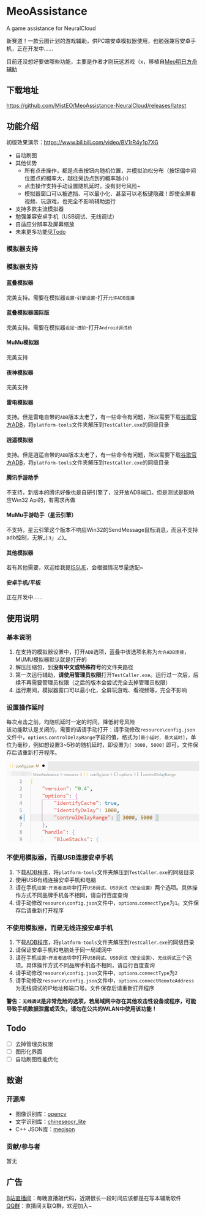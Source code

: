 # MeoAssistance

A game assistance for NeuralCloud

新赛道！一款云图计划的游戏辅助，供PC端安卓模拟器使用，也勉强兼容安卓手机，正在开发中……

目前还没想好要做哪些功能，主要是作者才刚玩这游戏（x，移植自[Meo明日方舟辅助](https://github.com/MistEO/MeoAssistance-Arknights)

## 下载地址

<https://github.com/MistEO/MeoAssistance-NeuralCloud/releases/latest>

## 功能介绍

初版效果演示：<https://www.bilibili.com/video/BV1rR4y1p7XG>

- 自动刷图
- 其他优势
    - 所有点击操作，都是点击按钮内随机位置，并模拟泊松分布（按钮偏中间位置点的概率大，越往旁边点到的概率越小）
    - 点击操作支持手动设置随机延时，没有封号风险~
    - 模拟器窗口可以被遮挡、可以最小化、甚至可以老板键隐藏！即使全屏看视频、玩游戏，也完全不影响辅助运行
- 支持多款主流模拟器
- 勉强兼容安卓手机（USB调试、无线调试）
- 自适应分辨率及屏幕缩放
- 未来更多功能见[Todo](#Todo)

### 模拟器支持

### 模拟器支持

#### 蓝叠模拟器

完美支持。需要在模拟器`设置`-`引擎设置`-打开`允许ADB连接`

#### 蓝叠模拟器国际版

完美支持。需要在模拟器`设定`-`进阶`-打开`Android调试桥`

#### MuMu模拟器

完美支持

#### 夜神模拟器

完美支持

#### 雷电模拟器

支持。但是雷电自带的`ADB`版本太老了，有一些命令有问题，所以需要下载[谷歌官方ADB](https://dl.google.com/android/repository/platform-tools-latest-windows.zip)，将`platform-tools`文件夹解压到`TestCaller.exe`的同级目录

#### 逍遥模拟器

支持。但是逍遥自带的`ADB`版本太老了，有一些命令有问题，所以需要下载[谷歌官方ADB](https://dl.google.com/android/repository/platform-tools-latest-windows.zip)，将`platform-tools`文件夹解压到`TestCaller.exe`的同级目录

#### 腾讯手游助手

不支持，新版本的腾讯好像也是自研引擎了，没开放ADB端口。但是测试是能响应Win32 Api的，有需求再做

#### MuMu手游助手（星云引擎）  

不支持，星云引擎这个版本不响应Win32的SendMessage鼠标消息，而且不支持adb控制，无解_(:з」∠)_

#### 其他模拟器

若有其他需要，欢迎给我提[ISSUE](https://github.com/MistEO/MeoAssistance-NeuralCloud/issues)，会根据情况尽量适配~

#### 安卓手机/平板

正在开发中……

## 使用说明

### 基本说明

1. 在支持的模拟器设置中，打开`ADB`选项，蓝叠中该选项名称为`允许ADB连接`，MUMU模拟器默认就是打开的
2. 解压压缩包，到**没有中文或特殊符号**的文件夹路径
3. 第一次运行辅助，**请使用管理员权限**打开`TestCaller.exe`。运行过一次后，后续不再需要管理员权限（之后的版本会尝试完全去掉管理员权限）
4. 运行期间，模拟器窗口可以最小化，全屏玩游戏、看视频等，完全不影响

### 设置操作延时

每次点击之前，均随机延时一定的时间，降低封号风险  
该功能默认是关闭的，需要的话请手动打开：请手动修改`resource\config.json`文件中，`options`.`controlDelayRange`字段的值，格式为`[最小延时, 最大延时]`，单位为毫秒，例如想设置3~5秒的随机延时，即设置为`[ 3000, 5000]` 即可。文件保存后请重新打开程序。

![图例](images/controlDelayRange.png)

### 不使用模拟器，而是USB连接安卓手机

1. 下载[ADB程序](https://dl.google.com/android/repository/platform-tools-latest-windows.zip)，将`platform-tools`文件夹解压到`TestCaller.exe`的同级目录
2. 使用USB有线连接安卓手机和电脑
3. 请在手机`设置`-`开发者选项`中打开`USB调试`、`USB调试（安全设置）`两个选项。具体操作方式不同品牌手机各不相同，请自行百度查询
4. 请手动修改`resource\config.json`文件中，`options`.`connectType`为`1`。文件保存后请重新打开程序

### 不使用模拟器，而是无线连接安卓手机

1. 下载[ADB程序](https://dl.google.com/android/repository/platform-tools-latest-windows.zip)，将`platform-tools`文件夹解压到`TestCaller.exe`的同级目录
2. 请保证安卓手机和电脑处于同一局域网中
3. 请在手机`设置`-`开发者选项`中打开`USB调试`、`USB调试（安全设置）`、`无线调试`三个选项。具体操作方式不同品牌手机各不相同，请自行百度查询
4. 请手动修改`resource\config.json`文件中，`options`.`connectType`为`2`
5. 请手动修改`resource\config.json`文件中，`options`.`connectRemoteAddress`为无线调试的IP地址和端口号。文件保存后请重新打开程序

**警告：`无线调试`是非常危险的选项，若局域网中存在其他攻击性设备或程序，可能导致手机数据泄露或丢失，请勿在公共的WLAN中使用该功能！**

## Todo

- [ ] 去掉管理员权限
- [ ] 图形化界面
- [ ] 自动刷图性能优化

## 致谢

### 开源库

- 图像识别库：[opencv](https://github.com/opencv/opencv.git)
- 文字识别库：[chineseocr_lite](https://github.com/DayBreak-u/chineseocr_lite.git)
- C++ JSON库：[meojson](https://github.com/MistEO/meojson.git)

### 贡献/参与者

暂无

## 广告

[B站直播间](https://live.bilibili.com/2808861)：每晚直播敲代码，近期很长一段时间应该都是在写本辅助软件  
[QQ群](https://jq.qq.com/?_wv=1027&k=ypbzXcA2)：直播间关联Q群，欢迎加入~
